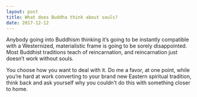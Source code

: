 ```yaml
---
layout: post
title: What does Buddha think about souls?
date: 2017-12-12
---
```


<p>Anybody going into Buddhism thinking it’s going to be instantly compatible with a Westernized, materialistic frame is going to be sorely disappointed. Most Buddhist traditions teach of reincarnation, and reincarnation just doesn’t work without souls.</p><p>You choose how you want to deal with it. Do me a favor, at one point, while you’re hard at work converting to your brand new Eastern spiritual tradition, think back and ask yourself why you couldn’t do this with something closer to home.</p>
